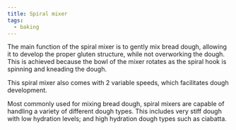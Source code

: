 ```yaml
---
title: Spiral mixer
tags:
  - baking
---
```

The main function of the spiral mixer is to gently mix bread dough, allowing it to develop the proper gluten structure, while not overworking the dough. This is achieved because the bowl of the mixer rotates as the spiral hook is spinning and kneading the dough.

This spiral mixer also comes with 2 variable speeds, which facilitates dough development.

Most commonly used for mixing bread dough, spiral mixers are capable of handling a variety of different dough types. This includes very stiff dough with low hydration levels; and high hydration dough types such as ciabatta.